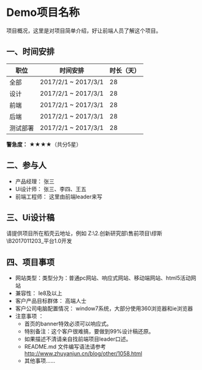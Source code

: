 # Demo项目名称
项目概况，这里是对项目简单介绍，好让前端人员了解这个项目。

## 一、时间安排
职位 | 时间安排 | 时长（天）
------------- | ------------- | -------------
全部 | 2017/2/1 ~ 2017/3/1 | 28 
设计 | 2017/2/1 ~ 2017/3/1 | 28 
前端 | 2017/2/1 ~ 2017/3/1 | 28
后端 | 2017/2/1 ~ 2017/3/1 | 28
测试部署 | 2017/2/1 ~ 2017/3/1 | 28

**警急度：** ★★★★（共分5星）

## 二、参与人
* 产品经理： 张三
* Ui设计师： 张三、李四、王五
* 前端工程师： 这里由前端leader来写

## 三、Ui设计稿
请提供项目所在稻壳云地址，例如 Z:\2.创新研究部\售前项目\缪斯\B2017011203_平台1.0开发

## 四、项目事项
* 网站类型：类型分为：普通pc网站、响应式网站、移动端网站、html5活动网站
* 兼容性： Ie8及以上
* 客户产品目标群体： 高端人士
* 客户公司电脑配置情况： window7系统，大部分使用360浏览器和ie浏览器
* 注意事项 ：
    * 首页的banner特效必须可以响应式。
    * 特别备注：这个客户很难搞，要做到99%设计稿还原。
    * 如果描述不清请亲自找前端项目leader口述。
    * README.md 文件编写语法请参考 http://www.zhuyanjun.cn/blog/other/1058.html
    * 其他事项……